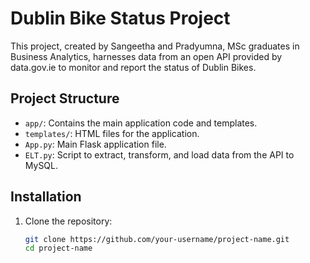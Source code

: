 # Dublin Bike Status Project

This project, created by Sangeetha and Pradyumna, MSc graduates in Business Analytics, harnesses data from an open API provided by data.gov.ie to monitor and report the status of Dublin Bikes.

## Project Structure

- `app/`: Contains the main application code and templates.
- `templates/`: HTML files for the application.
- `App.py`: Main Flask application file.
- `ELT.py`: Script to extract, transform, and load data from the API to MySQL.

## Installation

1. Clone the repository:
   ```sh
   git clone https://github.com/your-username/project-name.git
   cd project-name
